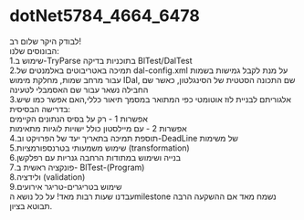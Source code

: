 # dotNet5784_4664_6478
לבודק היקר שלום רב!</br>
הבונוסים שלנו:</br>
1.שימוש ב-TryParse בתוכניות בדיקה BlTest/DalTest  
2.תמיכה באטריבוטים באלמנטים של dal-config.xml על מנת לקבל גמישות בשמות עבור מרחב שמות, מחלקת מימוש IDal, שם התכונה הסטטית של הסינגלטון, כאשר שם החבילה נשאר עבור שם האסמבלי לטעינה</br>
3.אלגוריתם לבניית לוז אוטומטי כפי המתואר במסמך תיאור כללי,האם אפשר כמו שיש בדרישה הבסיסית:</br>
אפשרות 1 - רק על בסיס הנתונים הקיימים </br>
אפשרות 2 - עם מיילסטון כולל ישויות לוגיות מתאימות</br>
4.תוספת תמיכה בתאריך יעד של הפרויקט וב-DeadLine של משימות</br>
5.שימוש משמעותי בטרנספורמציות (transformation)</br>
6.בנייה ושימוש במתודות הרחבה גנריות עם רפלקשן</br>
7.פונקציה ראשית ב- BlTest-(Program)
<br/>
8.ולידציה (validation) </br>
9.שימוש בטריגרים-טריגר אירועים </br>
עבדנו שעות רבות מאד! על כל נושא הmilestone נשמח מאד אם ההשקעה הרבה תבוטא בציון.
